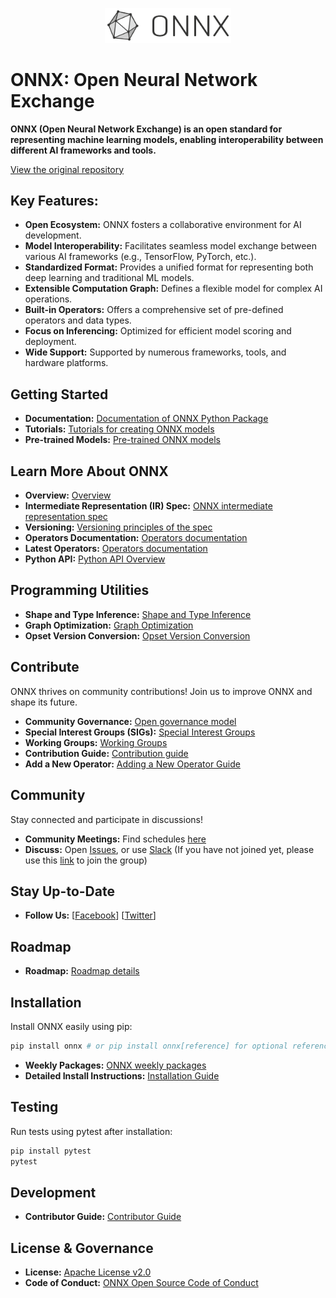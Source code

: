 <p align="center"><img width="40%" src="https://github.com/onnx/onnx/raw/main/docs/onnx-horizontal-color.png" /></p>

# ONNX: Open Neural Network Exchange

**ONNX (Open Neural Network Exchange) is an open standard for representing machine learning models, enabling interoperability between different AI frameworks and tools.**

[View the original repository](https://github.com/onnx/onnx)

## Key Features:

*   **Open Ecosystem:** ONNX fosters a collaborative environment for AI development.
*   **Model Interoperability:** Facilitates seamless model exchange between various AI frameworks (e.g., TensorFlow, PyTorch, etc.).
*   **Standardized Format:** Provides a unified format for representing both deep learning and traditional ML models.
*   **Extensible Computation Graph:** Defines a flexible model for complex AI operations.
*   **Built-in Operators:** Offers a comprehensive set of pre-defined operators and data types.
*   **Focus on Inferencing:** Optimized for efficient model scoring and deployment.
*   **Wide Support:** Supported by numerous frameworks, tools, and hardware platforms.

## Getting Started

*   **Documentation:** [Documentation of ONNX Python Package](https://onnx.ai/onnx/)
*   **Tutorials:** [Tutorials for creating ONNX models](https://github.com/onnx/tutorials)
*   **Pre-trained Models:** [Pre-trained ONNX models](https://github.com/onnx/models)

## Learn More About ONNX

*   **Overview:** [Overview](https://github.com/onnx/onnx/blob/main/docs/Overview.md)
*   **Intermediate Representation (IR) Spec:** [ONNX intermediate representation spec](https://github.com/onnx/onnx/blob/main/docs/IR.md)
*   **Versioning:** [Versioning principles of the spec](https://github.com/onnx/onnx/blob/main/docs/Versioning.md)
*   **Operators Documentation:** [Operators documentation](https://github.com/onnx/onnx/blob/main/docs/Operators.md)
*   **Latest Operators:** [Operators documentation](https://onnx.ai/onnx/operators/index.html)
*   **Python API:** [Python API Overview](https://github.com/onnx/onnx/blob/main/docs/PythonAPIOverview.md)

## Programming Utilities

*   **Shape and Type Inference:** [Shape and Type Inference](https://github.com/onnx/onnx/blob/main/docs/ShapeInference.md)
*   **Graph Optimization:** [Graph Optimization](https://github.com/onnx/optimizer)
*   **Opset Version Conversion:** [Opset Version Conversion](https://github.com/onnx/onnx/blob/main/docs/docsgen/source/api/version_converter.md)

## Contribute

ONNX thrives on community contributions!  Join us to improve ONNX and shape its future.

*   **Community Governance:** [Open governance model](https://github.com/onnx/onnx/blob/main/community/readme.md)
*   **Special Interest Groups (SIGs):** [Special Interest Groups](https://github.com/onnx/onnx/blob/main/community/sigs.md)
*   **Working Groups:** [Working Groups](https://github.com/onnx/onnx/blob/main/community/working-groups.md)
*   **Contribution Guide:** [Contribution guide](https://github.com/onnx/onnx/blob/main/CONTRIBUTING.md)
*   **Add a New Operator:** [Adding a New Operator Guide](https://github.com/onnx/onnx/blob/main/docs/AddNewOp.md)

## Community

Stay connected and participate in discussions!

*   **Community Meetings:** Find schedules [here](https://onnx.ai/calendar)
*   **Discuss:** Open [Issues](https://github.com/onnx/onnx/issues), or use [Slack](https://lfaifoundation.slack.com/) (If you have not joined yet, please use this [link](https://join.slack.com/t/lfaifoundation/shared_invite/zt-o65errpw-gMTbwNr7FnNbVXNVFkmyNA) to join the group)

## Stay Up-to-Date

*   **Follow Us:** [[Facebook](https://www.facebook.com/onnxai/)] [[Twitter](https://twitter.com/onnxai)]

## Roadmap

*   **Roadmap:** [Roadmap details](https://github.com/onnx/steering-committee/tree/main/roadmap)

## Installation

Install ONNX easily using pip:

```bash
pip install onnx # or pip install onnx[reference] for optional reference implementation dependencies
```

*   **Weekly Packages:** [ONNX weekly packages](https://pypi.org/project/onnx-weekly/)
*   **Detailed Install Instructions:** [Installation Guide](https://github.com/onnx/onnx/blob/main/INSTALL.md)

## Testing

Run tests using pytest after installation:

```bash
pip install pytest
pytest
```

## Development

*   **Contributor Guide:** [Contributor Guide](https://github.com/onnx/onnx/blob/main/CONTRIBUTING.md)

## License & Governance

*   **License:** [Apache License v2.0](LICENSE)
*   **Code of Conduct:** [ONNX Open Source Code of Conduct](https://onnx.ai/codeofconduct.html)